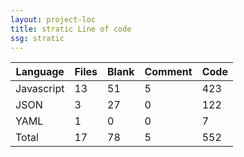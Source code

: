 ```yaml
---
layout: project-loc
title: stratic Line of code
ssg: stratic
---
```

<div class="table-responsive">
<table class="table">
<thead><tr>
<th>Language</th>
<th>Files</th>
<th>Blank</th>
<th>Comment</th>
<th>Code</th>
</tr></thead><tbody>
<tr><td>Javascript</td><td> 13</td><td> 51</td><td> 5</td><td> 423</td></tr>
<tr><td>JSON</td><td> 3</td><td> 27</td><td> 0</td><td> 122</td></tr>
<tr><td>YAML</td><td> 1</td><td> 0</td><td> 0</td><td> 7</td></tr>
<tr><td>Total</td><td>17</td><td>78</td><td>5</td><td>552</td></tr>
</tbody></table></div>
